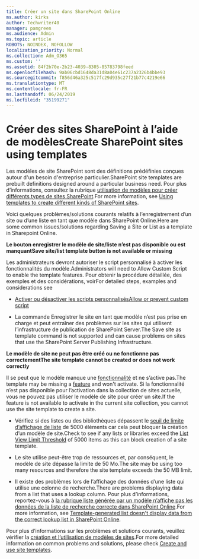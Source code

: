 ```yaml
---
title: Créer un site dans SharePoint Online
ms.author: kirks
author: Techwriter40
manager: pamgreen
ms.audience: Admin
ms.topic: article
ROBOTS: NOINDEX, NOFOLLOW
localization_priority: Normal
ms.collection: Adm_O365
ms.custom: ''
ms.assetid: 84f2b70e-2b23-4039-8305-85783798feed
ms.openlocfilehash: 9ab06cbd1648da31d8a04e61c237a2326b4bbe93
ms.sourcegitcommit: f856d46a325c517fc29d935c27f21b77c4219e66
ms.translationtype: MT
ms.contentlocale: fr-FR
ms.lasthandoff: 06/24/2019
ms.locfileid: "35199271"
---
```

# <a name="create-sharepoint-sites-using-templates"></a><span data-ttu-id="7c25f-102">Créer des sites SharePoint à l’aide de modèles</span><span class="sxs-lookup"><span data-stu-id="7c25f-102">Create SharePoint sites using templates</span></span>

<span data-ttu-id="7c25f-103">Les modèles de site SharePoint sont des définitions prédéfinies conçues autour d'un besoin d'entreprise particulier.</span><span class="sxs-lookup"><span data-stu-id="7c25f-103">SharePoint site templates are prebuilt definitions designed around a particular business need.</span></span> <span data-ttu-id="7c25f-104">Pour plus d’informations, consultez la rubrique [utilisation de modèles pour créer différents types de sites SharePoint](https://support.office.com/article/using-templates-to-create-different-kinds-of-sharepoint-sites-449eccec-ff99-4cf3-b62e-dcfee37e8da4).</span><span class="sxs-lookup"><span data-stu-id="7c25f-104">For more information, see [Using templates to create different kinds of SharePoint sites](https://support.office.com/article/using-templates-to-create-different-kinds-of-sharepoint-sites-449eccec-ff99-4cf3-b62e-dcfee37e8da4).</span></span>

<span data-ttu-id="7c25f-105">Voici quelques problèmes/solutions courants relatifs à l’enregistrement d’un site ou d’une liste en tant que modèle dans SharePoint Online.</span><span class="sxs-lookup"><span data-stu-id="7c25f-105">Here are some common issues/solutions regarding Saving a Site or List as a template in Sharepoint Online.</span></span> 

<span data-ttu-id="7c25f-106">**Le bouton enregistrer le modèle de site/liste n’est pas disponible ou est manquant**</span><span class="sxs-lookup"><span data-stu-id="7c25f-106">**Save site/list template button is not available or missing**</span></span>

<span data-ttu-id="7c25f-107">Les administrateurs devront autoriser le script personnalisé à activer les fonctionnalités du modèle.</span><span class="sxs-lookup"><span data-stu-id="7c25f-107">Administrators will need to Allow Custom Script to enable the template features.</span></span> <span data-ttu-id="7c25f-108">Pour obtenir la procédure détaillée, des exemples et des considérations, voir</span><span class="sxs-lookup"><span data-stu-id="7c25f-108">For detailed steps, examples and considerations see</span></span> 

- [<span data-ttu-id="7c25f-109">Activer ou désactiver les scripts personnalisés</span><span class="sxs-lookup"><span data-stu-id="7c25f-109">Allow or prevent custom script</span></span>](https://docs.microsoft.com/sharepoint/allow-or-prevent-custom-script)

- <span data-ttu-id="7c25f-110">La commande Enregistrer le site en tant que modèle n’est pas prise en charge et peut entraîner des problèmes sur les sites qui utilisent l’infrastructure de publication de SharePoint Server.</span><span class="sxs-lookup"><span data-stu-id="7c25f-110">The Save site as template command is not supported and can cause problems on sites that use the SharePoint Server Publishing Infrastructure.</span></span>

<span data-ttu-id="7c25f-111">**Le modèle de site ne peut pas être créé ou ne fonctionne pas correctement**</span><span class="sxs-lookup"><span data-stu-id="7c25f-111">**The site template cannot be created or does not work correctly**</span></span>

<span data-ttu-id="7c25f-112">Il se peut que le modèle manque une [fonctionnalité](https://social.technet.microsoft.com/wiki/contents/articles/14423.sharepoint-2013-existing-features-guid.aspx) et ne s’active pas.</span><span class="sxs-lookup"><span data-stu-id="7c25f-112">The template may be missing a [feature](https://social.technet.microsoft.com/wiki/contents/articles/14423.sharepoint-2013-existing-features-guid.aspx) and won't activate.</span></span> <span data-ttu-id="7c25f-113">Si la fonctionnalité n’est pas disponible pour l’activation dans la collection de sites actuelle, vous ne pouvez pas utiliser le modèle de site pour créer un site.</span><span class="sxs-lookup"><span data-stu-id="7c25f-113">If the feature is not available to activate in the current site collection, you cannot use the site template to create a site.</span></span>

- <span data-ttu-id="7c25f-114">Vérifiez si des listes ou des bibliothèques dépassent le [seuil de limite d’affichage de liste](https://support.office.com/article/Manage-large-lists-and-libraries-in-SharePoint-B8588DAE-9387-48C2-9248-C24122F07C59) de 5000 éléments car cela peut bloquer la création d’un modèle de site.</span><span class="sxs-lookup"><span data-stu-id="7c25f-114">Check to see if any lists or libraries exceed the [List View Limit Threshold](https://support.office.com/article/Manage-large-lists-and-libraries-in-SharePoint-B8588DAE-9387-48C2-9248-C24122F07C59) of 5000 items as this can block creation of a site template.</span></span>

- <span data-ttu-id="7c25f-115">Le site utilise peut-être trop de ressources et, par conséquent, le modèle de site dépasse la limite de 50 Mo.</span><span class="sxs-lookup"><span data-stu-id="7c25f-115">The site may be using too many resources and therefore the site template exceeds the 50 MB limit.</span></span>


- <span data-ttu-id="7c25f-116">Il existe des problèmes lors de l’affichage des données d’une liste qui utilise une colonne de recherche.</span><span class="sxs-lookup"><span data-stu-id="7c25f-116">There are problems displaying data from a list that uses a lookup column.</span></span> <span data-ttu-id="7c25f-117">Pour plus d’informations, reportez-vous à [la rubrique liste générée par un modèle n’affiche pas les données de la liste de recherche correcte dans SharePoint Online](https://support.office.com/article/template-generated-list-doesn-t-display-correct-data-for-a-column-in-sharepoint-online-20430b62-e40c-4f6f-8889-aa24e80d605a).</span><span class="sxs-lookup"><span data-stu-id="7c25f-117">For more information, see [Template-generated list doesn't display data from the correct lookup list in SharePoint Online](https://support.office.com/article/template-generated-list-doesn-t-display-correct-data-for-a-column-in-sharepoint-online-20430b62-e40c-4f6f-8889-aa24e80d605a).</span></span>

<span data-ttu-id="7c25f-118">Pour plus d’informations sur les problèmes et solutions courants, veuillez vérifier la [création et l’utilisation de modèles de sites](https://support.office.com/article/Create-and-use-site-templates-60371B0F-00E0-4C49-A844-34759EBDD989).</span><span class="sxs-lookup"><span data-stu-id="7c25f-118">For more detailed information on common problems and solutions, please check [Create and use site templates](https://support.office.com/article/Create-and-use-site-templates-60371B0F-00E0-4C49-A844-34759EBDD989).</span></span>



